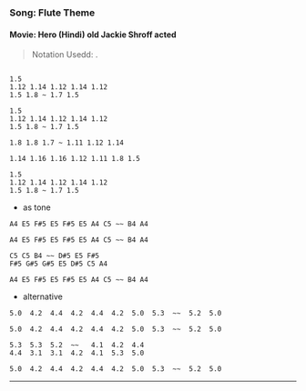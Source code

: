 ### Song: Flute Theme
#### Movie: Hero (Hindi) old Jackie Shroff acted

> Notation Usedd: <String>.<Fret>

```ASCII
  
1.5
1.12 1.14 1.12 1.14 1.12
1.5 1.8 ~ 1.7 1.5

1.5
1.12 1.14 1.12 1.14 1.12
1.5 1.8 ~ 1.7 1.5

1.8 1.8 1.7 ~ 1.11 1.12 1.14

1.14 1.16 1.16 1.12 1.11 1.8 1.5

1.5
1.12 1.14 1.12 1.14 1.12
1.5 1.8 ~ 1.7 1.5

```

* as tone
```
A4 E5 F#5 E5 F#5 E5 A4 C5 ~~ B4 A4

A4 E5 F#5 E5 F#5 E5 A4 C5 ~~ B4 A4

C5 C5 B4 ~~ D#5 E5 F#5
F#5 G#5 G#5 E5 D#5 C5 A4

A4 E5 F#5 E5 F#5 E5 A4 C5 ~~ B4 A4
```

* alternative
```
5.0  4.2  4.4  4.2  4.4  4.2  5.0  5.3  ~~  5.2  5.0

5.0  4.2  4.4  4.2  4.4  4.2  5.0  5.3  ~~  5.2  5.0

5.3  5.3  5.2  ~~   4.1  4.2  4.4
4.4  3.1  3.1  4.2  4.1  5.3  5.0

5.0  4.2  4.4  4.2  4.4  4.2  5.0  5.3  ~~  5.2  5.0
```



---
